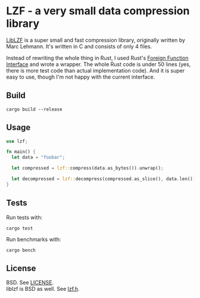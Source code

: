 # LZF - a very small data compression library

[LibLZF]() is a super small and fast compression library, originally written by Marc Lehmann.
It's written in C and consists of only 4 files.

Instead of rewriting the whole thing in Rust, I used Rust's [Foreign Function Interface][ffi] and wrote a wrapper.
The whole Rust code is under 50 lines (yes, there is more test code than actual implementation code).
And it is super easy to use, though I'm not happy with the current interface.


## Build

```
cargo build --release
```

## Usage

```rust
use lzf;

fn main() {
  let data = "foobar";

  let compressed = lzf::compress(data.as_bytes()).unwrap();

  let decompressed = lzf::decompress(compressed.as_slice(), data.len()).unwrap();
}

```

## Tests

Run tests with:

```
cargo test
```

Run benchmarks with:

```
cargo bench
```

## License

BSD. See [LICENSE](LICENSE).  
liblzf is BSD as well. See [lzf.h](lzf/lzf.h).

[liblzf]: http://software.schmorp.de/pkg/liblzf.html
[ffi]: http://doc.rust-lang.org/guide-ffi.html
